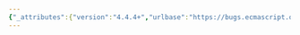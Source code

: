 ```yaml
---
{"_attributes":{"version":"4.4.4+","urlbase":"https://bugs.ecmascript.org/","maintainer":"dherman@mozilla.com"},"bug":{"bug_id":2614,"creation_ts":"2014-04-10 05:30:00 -0700","short_desc":"21.2.5.7 RegExp.prototype.replace: Undefined operation GetRegExpSubstitution and bogus steps","delta_ts":"2014-04-27 13:54:31 -0700","product":"Draft for 6th Edition","component":"technical issue","version":"Rev 23: April 5, 2014 Draft","rep_platform":"All","op_sys":"All","bug_status":"RESOLVED","resolution":"FIXED","priority":"Normal","bug_severity":"normal","everconfirmed":true,"reporter":{"uid":"andrebargull","name":"André Bargull"},"assigned_to":{"uid":"allen","name":"Allen Wirfs-Brock"},"long_desc":[{"commentid":7641,"comment_count":0,"who":{"uid":"andrebargull","name":"André Bargull"},"bug_when":"2014-04-10 05:30:07 -0700","thetext":"21.2.5.7 RegExp.prototype.replace ( string, replaceValue ), step 16.d.ii:\n\n> Let sub be GetRegExpSubstitution(result).\n\nBut GetRegExpSubstitution() is not defined.\n\n\nAlso steps 16.d.xiii and 16.d.xiv are bogus (most likely leftovers from a no longer defined GetRegExpSubstitution() method?), and step 16.d.xv refers to sub.[[replacement]]."},{"commentid":7721,"comment_count":1,"who":{"uid":"allen","name":"Allen Wirfs-Brock"},"bug_when":"2014-04-14 10:39:05 -0700","thetext":"fixed in rev24 editor's draft"},{"commentid":7931,"comment_count":2,"who":{"uid":"allen","name":"Allen Wirfs-Brock"},"bug_when":"2014-04-27 13:47:52 -0700","thetext":"fixed in rev24"},{"commentid":7932,"comment_count":3,"who":{"uid":"allen","name":"Allen Wirfs-Brock"},"bug_when":"2014-04-27 13:49:53 -0700","thetext":"fixed in rev24"},{"commentid":7933,"comment_count":4,"who":{"uid":"allen","name":"Allen Wirfs-Brock"},"bug_when":"2014-04-27 13:52:30 -0700","thetext":"fixed in rev24"},{"commentid":7934,"comment_count":5,"who":{"uid":"allen","name":"Allen Wirfs-Brock"},"bug_when":"2014-04-27 13:54:31 -0700","thetext":"fixed in rev24"}]}}
---
```


